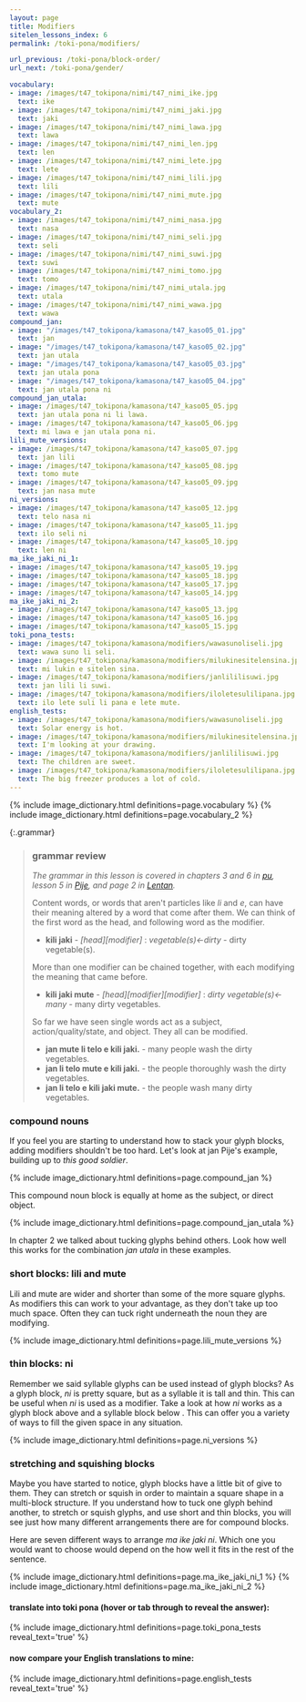 ```yaml
---
layout: page
title: Modifiers
sitelen_lessons_index: 6
permalink: /toki-pona/modifiers/

url_previous: /toki-pona/block-order/
url_next: /toki-pona/gender/

vocabulary:
- image: /images/t47_tokipona/nimi/t47_nimi_ike.jpg
  text: ike
- image: /images/t47_tokipona/nimi/t47_nimi_jaki.jpg
  text: jaki
- image: /images/t47_tokipona/nimi/t47_nimi_lawa.jpg
  text: lawa
- image: /images/t47_tokipona/nimi/t47_nimi_len.jpg
  text: len
- image: /images/t47_tokipona/nimi/t47_nimi_lete.jpg
  text: lete
- image: /images/t47_tokipona/nimi/t47_nimi_lili.jpg
  text: lili
- image: /images/t47_tokipona/nimi/t47_nimi_mute.jpg
  text: mute
vocabulary_2:
- image: /images/t47_tokipona/nimi/t47_nimi_nasa.jpg
  text: nasa
- image: /images/t47_tokipona/nimi/t47_nimi_seli.jpg
  text: seli
- image: /images/t47_tokipona/nimi/t47_nimi_suwi.jpg
  text: suwi
- image: /images/t47_tokipona/nimi/t47_nimi_tomo.jpg
  text: tomo
- image: /images/t47_tokipona/nimi/t47_nimi_utala.jpg
  text: utala
- image: /images/t47_tokipona/nimi/t47_nimi_wawa.jpg
  text: wawa
compound_jan:
- image: "/images/t47_tokipona/kamasona/t47_kaso05_01.jpg"
  text: jan
- image: "/images/t47_tokipona/kamasona/t47_kaso05_02.jpg"
  text: jan utala
- image: "/images/t47_tokipona/kamasona/t47_kaso05_03.jpg"
  text: jan utala pona
- image: "/images/t47_tokipona/kamasona/t47_kaso05_04.jpg"
  text: jan utala pona ni
compound_jan_utala:
- image: /images/t47_tokipona/kamasona/t47_kaso05_05.jpg
  text: jan utala pona ni li lawa.
- image: /images/t47_tokipona/kamasona/t47_kaso05_06.jpg
  text: mi lawa e jan utala pona ni.
lili_mute_versions:
- image: /images/t47_tokipona/kamasona/t47_kaso05_07.jpg
  text: jan lili
- image: /images/t47_tokipona/kamasona/t47_kaso05_08.jpg
  text: tomo mute
- image: /images/t47_tokipona/kamasona/t47_kaso05_09.jpg
  text: jan nasa mute
ni_versions:
- image: /images/t47_tokipona/kamasona/t47_kaso05_12.jpg
  text: telo nasa ni
- image: /images/t47_tokipona/kamasona/t47_kaso05_11.jpg
  text: ilo seli ni
- image: /images/t47_tokipona/kamasona/t47_kaso05_10.jpg
  text: len ni
ma_ike_jaki_ni_1:
- image: /images/t47_tokipona/kamasona/t47_kaso05_19.jpg
- image: /images/t47_tokipona/kamasona/t47_kaso05_18.jpg
- image: /images/t47_tokipona/kamasona/t47_kaso05_17.jpg
- image: /images/t47_tokipona/kamasona/t47_kaso05_14.jpg
ma_ike_jaki_ni_2:
- image: /images/t47_tokipona/kamasona/t47_kaso05_13.jpg
- image: /images/t47_tokipona/kamasona/t47_kaso05_16.jpg
- image: /images/t47_tokipona/kamasona/t47_kaso05_15.jpg
toki_pona_tests:
- image: /images/t47_tokipona/kamasona/modifiers/wawasunoliseli.jpg
  text: wawa suno li seli.
- image: /images/t47_tokipona/kamasona/modifiers/milukinesitelensina.jpg
  text: mi lukin e sitelen sina.
- image: /images/t47_tokipona/kamasona/modifiers/janlililisuwi.jpg
  text: jan lili li suwi.
- image: /images/t47_tokipona/kamasona/modifiers/iloletesulilipana.jpg
  text: ilo lete suli li pana e lete mute.
english_tests:
- image: /images/t47_tokipona/kamasona/modifiers/wawasunoliseli.jpg
  text: Solar energy is hot.
- image: /images/t47_tokipona/kamasona/modifiers/milukinesitelensina.jpg
  text: I'm looking at your drawing.
- image: /images/t47_tokipona/kamasona/modifiers/janlililisuwi.jpg
  text: The children are sweet.
- image: /images/t47_tokipona/kamasona/modifiers/iloletesulilipana.jpg
  text: The big freezer produces a lot of cold.
---
```


{% include image_dictionary.html definitions=page.vocabulary %}
{% include image_dictionary.html definitions=page.vocabulary_2 %}

{:.grammar}
>### grammar review
>_The grammar in this lesson is covered in chapters 3 and 6 in [pu](https://www.amazon.com/dp/B012M1RLXS), lesson 5 in [Pije](https://en.wikibooks.org/wiki/Updated_jan_Pije%27s_lessons), and page 2 in [Lentan](https://devurandom.xyz/tokipona/)._
>
> Content words, or words that aren't particles like _li_ and _e_, can have their meaning altered by a word that come after them.  We can think of the first word as the head, and following word as the modifier.
>
>* __kili jaki__ - _[head][modifier]_ : _vegetable(s)<-dirty_ - dirty vegetable(s).
>
> More than one modifier can be chained together, with each modifying the meaning that came before.
>
>* __kili jaki mute__ - _[head][modifier][modifier]_ : _dirty vegetable(s)<-many_ - many dirty vegetables.
>
> So far we have seen single words act as a subject, action/quality/state, and object. They all can be modified.
>
>* __jan mute li telo e kili jaki.__ - many people wash the dirty vegetables.
>* __jan li telo mute e kili jaki.__ - the people thoroughly wash the dirty vegetables.
>* __jan li telo e kili jaki mute.__ - the people wash many dirty vegetables.
>

### compound nouns

If you feel you are starting to understand how to stack your glyph blocks, adding modifiers shouldn't be too hard. Let's look at jan Pije's example, building up to _this good soldier_.

{% include image_dictionary.html definitions=page.compound_jan %}

This compound noun block is equally at home as the subject, or direct object.

{% include image_dictionary.html definitions=page.compound_jan_utala %}

In chapter 2 we talked about tucking glyphs behind others. Look how well this works for the combination _jan utala_ in these examples.

### short blocks: lili and mute

Lili and mute are wider and shorter than some of the more square glyphs. As modifiers this can work to your advantage, as they don't take up too much space. Often they can tuck right underneath the noun they are modifying.

{% include image_dictionary.html definitions=page.lili_mute_versions %}

### thin blocks: ni

Remember we said syllable glyphs can be used instead of glyph blocks? As a glyph block, _ni_ is pretty square, but as a syllable it is tall and thin. This can be useful when _ni_ is used as a modifier. Take a look at how _ni_ works as a glyph block above and a syllable block below .  This can offer you a variety of ways to fill the given space in any situation.

{% include image_dictionary.html definitions=page.ni_versions %}

### stretching and squishing blocks

Maybe you have started to notice, glyph blocks have a little bit of give to them. They can stretch or squish in order to maintain a square shape in a multi-block structure. If you understand how to tuck one glyph behind another, to stretch or squish glyphs, and use short and thin blocks, you will see just how many different arrangements there are for compound blocks.

Here are seven different ways to arrange _ma ike jaki ni_. Which one you would want to choose would depend on the how well it fits in the rest of the sentence.

{% include image_dictionary.html definitions=page.ma_ike_jaki_ni_1 %}
{% include image_dictionary.html definitions=page.ma_ike_jaki_ni_2 %}

#### translate into toki pona (hover or tab through to reveal the answer):

{% include image_dictionary.html definitions=page.toki_pona_tests reveal_text='true' %}

#### now compare your English translations to mine:

{% include image_dictionary.html definitions=page.english_tests reveal_text='true' %}
